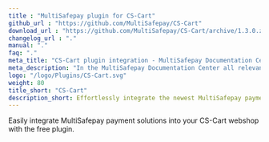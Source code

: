 ```yaml
---
title : "MultiSafepay plugin for CS-Cart"
github_url : "https://github.com/MultiSafepay/CS-Cart"
download_url : "https://github.com/MultiSafepay/CS-Cart/archive/1.3.0.zip"
changelog_url : "."
manual: "."
faq: "."
meta_title: "CS-Cart plugin integration - MultiSafepay Documentation Center"
meta_description: "In the MultiSafepay Documentation Center all relevant information regarding our Plugins and API. As well as Support pages for Payment Method, Tools and General Questions. You can also find the contact details of our Support Team and Integration Team."
logo: "/logo/Plugins/CS-Cart.svg"
weight: 80
title_short: "CS-Cart"
description_short: Effortlessly integrate the newest MultiSafepay payment solutions to your CS-Cart online webshop.
---
```

Easily integrate MultiSafepay payment solutions into your CS-Cart webshop with the free plugin.
